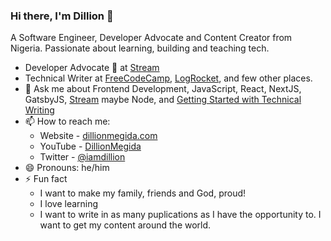 ### Hi there, I'm Dillion 👋

A Software Engineer, Developer Advocate and Content Creator from Nigeria. Passionate about learning, building and teaching tech.

<!-- - 🔭 I’m currently working on [sku -->
<!-- - 🌱 I’m currently learning Web Accessibility practices and Getting better at React.
- 👯 I’m looking to remote job opportunites to contribute my building and teaching skills as a team player in an awesome company. -->
- Developer Advocate 🥑 at [Stream](http://getstream.io/)
- Technical Writer at [FreeCodeCamp](https://www.freecodecamp.org/news/author/dillionmegida/), [LogRocket](https://blog.logrocket.com/author/dillion-megida/), and few other places.
- 💬 Ask me about Frontend Development, JavaScript, React, NextJS, GatsbyJS, [Stream](http://getstream.io/) maybe Node, and [Getting Started with Technical Writing](https://dillionmegida.com/p/getting-started-with-technical-writing/)
- 📫 How to reach me:
  - Website - [dillionmegida.com](https://dillionmegida.com/)
  - YouTube - [DillionMegida](https://bit.ly/2RMfqfX)
  - Twitter - [@iamdillion](https://twitter.com/iamdillion)
- 😄 Pronouns: he/him
- ⚡ Fun fact
  - I want to make my family, friends and God, proud!
  - I love learning
  - I want to write in as many puplications as I have the opportunity to. I want to get my content around the world.
